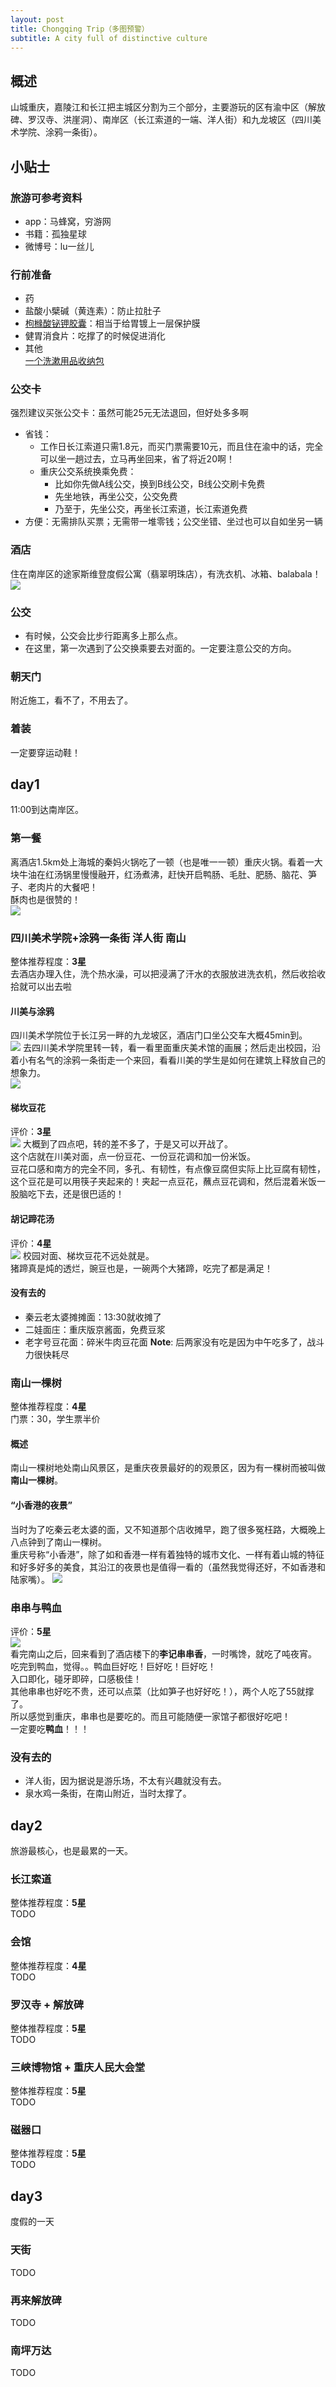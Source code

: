 ```yaml
---
layout: post
title: Chongqing Trip（多图预警）
subtitle: A city full of distinctive culture
---
```

## 概述
山城重庆，嘉陵江和长江把主城区分割为三个部分，主要游玩的区有渝中区（解放碑、罗汉寺、洪崖洞）、南岸区（长江索道的一端、洋人街）和九龙坡区（四川美术学院、涂鸦一条街）。

## 小贴士

### 旅游可参考资料
* app：马蜂窝，穷游网
* 书籍：孤独星球
* 微博号：lu一丝儿

### 行前准备
* 药   
* 盐酸小檗碱（黄连素）：防止拉肚子
* [枸橼酸铋钾胶囊](http://baike.baidu.com/view/226529.htm)：相当于给胃镀上一层保护膜
* 健胃消食片：吃撑了的时候促进消化
* 其他   
[一个洗漱用品收纳包](https://detail.tmall.com/item.htm?id=20323967856&spm=a1z09.2.0.0.9vxIhd&_u=q11a48b5036c)

### 公交卡
强烈建议买张公交卡：虽然可能25元无法退回，但好处多多啊   

* 省钱：
  * 工作日长江索道只需1.8元，而买门票需要10元，而且住在渝中的话，完全可以坐一趟过去，立马再坐回来，省了将近20啊！
  * 重庆公交系统换乘免费：
    * 比如你先做A线公交，换到B线公交，B线公交刷卡免费
    * 先坐地铁，再坐公交，公交免费
    * 乃至于，先坐公交，再坐长江索道，长江索道免费
* 方便：无需排队买票；无需带一堆零钱；公交坐错、坐过也可以自如坐另一辆   

### 酒店
住在南岸区的途家斯维登度假公寓（翡翠明珠店），有洗衣机、冰箱、balabala！   
![](/img/Chongqing/Chongqing_hotel.jpg)

### 公交
* 有时候，公交会比步行距离多上那么点。
* 在这里，第一次遇到了公交换乘要去对面的。一定要注意公交的方向。

### 朝天门
附近施工，看不了，不用去了。

### 着装
一定要穿运动鞋！

## day1
11:00到达南岸区。   

### 第一餐
离酒店1.5km处上海城的秦妈火锅吃了一顿（也是唯一一顿）重庆火锅。看着一大块牛油在红汤锅里慢慢融开，红汤煮沸，赶快开启鸭肠、毛肚、肥肠、脑花、笋子、老肉片的大餐吧！   
酥肉也是很赞的！   
![](/img/Chongqing/Chongqing_hotpot.jpg)

### 四川美术学院+涂鸦一条街   洋人街    南山
整体推荐程度：**3星**   
去酒店办理入住，洗个热水澡，可以把浸满了汗水的衣服放进洗衣机，然后收拾收拾就可以出去啦

#### 川美与涂鸦
四川美术学院位于长江另一畔的九龙坡区，酒店门口坐公交车大概45min到。   
![](/img/Chongqing/Chongqing_chuanmei.jpg)
去四川美术学院里转一转，看一看里面重庆美术馆的画展；然后走出校园，沿着小有名气的涂鸦一条街走一个来回，看看川美的学生是如何在建筑上释放自己的想象力。   
![](/img/Chongqing/Chongqing_tuya.jpg)

#### 梯坎豆花
评价：**3星**   
![](/img/Chongqing/Chongqing_douhua.jpg)
大概到了四点吧，转的差不多了，于是又可以开战了。  
这个店就在川美对面，点一份豆花、一份豆花调和加一份米饭。  
豆花口感和南方的完全不同，多孔、有韧性，有点像豆腐但实际上比豆腐有韧性，这个豆花是可以用筷子夹起来的！夹起一点豆花，蘸点豆花调和，然后混着米饭一股脑吃下去，还是很巴适的！

#### 胡记蹄花汤
评价：**4星**   
![](/img/Chongqing/Chongqing_zhuti.jpg)
校园对面、梯坎豆花不远处就是。   
猪蹄真是炖的透烂，豌豆也是，一碗两个大猪蹄，吃完了都是满足！

#### 没有去的
* 秦云老太婆摊摊面：13:30就收摊了
* 二娃面庄：重庆版京酱面，免费豆浆
* 老字号豆花面：碎米牛肉豆花面
**Note**: 后两家没有吃是因为中午吃多了，战斗力很快耗尽

### 南山一棵树
整体推荐程度：**4星**   
门票：30，学生票半价

#### 概述
南山一棵树地处南山风景区，是重庆夜景最好的的观景区，因为有一棵树而被叫做**南山一棵树**。   

#### “小香港的夜景”
当时为了吃秦云老太婆的面，又不知道那个店收摊早，跑了很多冤枉路，大概晚上八点钟到了南山一棵树。   
重庆号称“小香港”，除了如和香港一样有着独特的城市文化、一样有着山城的特征和好多好多的美食，其沿江的夜景也是值得一看的（虽然我觉得还好，不如香港和陆家嘴）。
![](/img/Chongqing/Chongqing_nanshan.jpg)

### 串串与鸭血
评价：**5星**   
![](Chongqing_chuanchuan.jpg)   
看完南山之后，回来看到了酒店楼下的**李记串串香**，一时嘴馋，就吃了吨夜宵。   
吃完到鸭血，觉得。。鸭血巨好吃！巨好吃！巨好吃！   
入口即化，碰牙即碎，口感极佳！   
其他串串也好吃不贵，还可以点菜（比如笋子也好好吃！），两个人吃了55就撑了。   
所以感觉到重庆，串串也是要吃的。而且可能随便一家馆子都很好吃吧！   
一定要吃**鸭血**！！！    

### 没有去的
* 洋人街，因为据说是游乐场，不太有兴趣就没有去。
* 泉水鸡一条街，在南山附近，当时太撑了。

## day2
旅游最核心，也是最累的一天。   

### 长江索道
整体推荐程度：**5星**   
TODO

### 会馆
整体推荐程度：**4星**   
TODO

### 罗汉寺 + 解放碑
整体推荐程度：**5星**   
TODO

### 三峡博物馆 + 重庆人民大会堂
整体推荐程度：**5星**   
TODO   

### 磁器口
整体推荐程度：**5星**   
TODO

## day3
度假的一天

### 天街
TODO

### 再来解放碑
TODO

### 南坪万达
TODO
